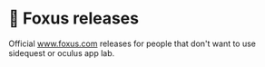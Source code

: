 # 🦊 Foxus releases

Official www.foxus.com releases for people that don't want to use sidequest or oculus app lab.
